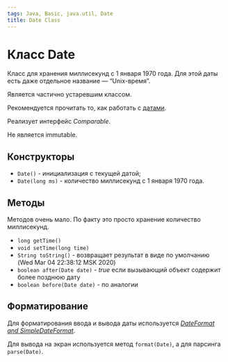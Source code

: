 ```yaml
---
tags: Java, Basic, java.util, Date
title: Date Class
---
```

# Класс Date

Класс для хранения миллисекунд с 1 января 1970 года. Для этой даты есть даже отдельное название — “Unix-время”. 

Является частично устаревшим классом. 

Рекомендуется прочитать то, как работать с [датами](/UhUhjK-lT1iYnl6Zb1WJ9A). 

Реализует интерфейс *Comparable*.

Не является immutable.

## Конструкторы

* `Date()` - инициализация с текущей датой;
* `Date(long ms)` - количество миллисекунд с 1 января 1970 года.

## Методы

Методов очень мало. По факту это просто хранение количество миллисекунд. 

* `long getTime()`
* `void setTime(long time)`
* `String toString()` - возвращает результат в виде по умолчанию (Wed Mar 04 22:38:12 MSK 2020)
* `boolean after(Date date)` - *true* если вызывающий объект содержит более позднюю дату
* `boolean before(Date date)` - по аналогии


## Форматирование 

Для форматирования ввода и вывода даты используется *[DateFormat and SimpleDateFormat](/O-U9N8YQQTaO2MU60rsIfQ?sync=&type=)*.

Для вывода на экран используется метод `format(Date)`, а для парсинга `parse(Date)`.